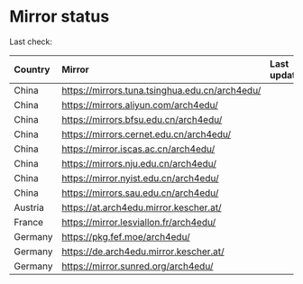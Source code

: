 <script src="./time.js"></script>
# Mirror status
Last check: <script type="text/javascript">localize(1737206464.3334548);</script>

|Country|Mirror|Last update|
|:------|:-----|:----------|
|China|https://mirrors.tuna.tsinghua.edu.cn/arch4edu/|<script type="text/javascript">localize(1737182674);</script>|
|China|https://mirrors.aliyun.com/arch4edu/|<script type="text/javascript">localize(1737182674);</script>|
|China|https://mirrors.bfsu.edu.cn/arch4edu/|<script type="text/javascript">localize(1737139219);</script>|
|China|https://mirrors.cernet.edu.cn/arch4edu/|<script type="text/javascript">localize(1737182674);</script>|
|China|https://mirror.iscas.ac.cn/arch4edu/|<script type="text/javascript">localize(1737139219);</script>|
|China|https://mirrors.nju.edu.cn/arch4edu/|<script type="text/javascript">localize(1737096306);</script>|
|China|https://mirror.nyist.edu.cn/arch4edu/|<script type="text/javascript">localize(1737182674);</script>|
|China|https://mirrors.sau.edu.cn/arch4edu/|<script type="text/javascript">localize(1731653531);</script>|
|Austria|https://at.arch4edu.mirror.kescher.at/|<script type="text/javascript">localize(1737182674);</script>|
|France|https://mirror.lesviallon.fr/arch4edu/|<script type="text/javascript">localize(1737139219);</script>|
|Germany|https://pkg.fef.moe/arch4edu/|<script type="text/javascript">localize(1737182674);</script>|
|Germany|https://de.arch4edu.mirror.kescher.at/|<script type="text/javascript">localize(1737182674);</script>|
|Germany|https://mirror.sunred.org/arch4edu/|<script type="text/javascript">localize(1737182674);</script>|

<script src="./tablefilter/tablefilter.js"></script>
<script src="./table.js"></script>